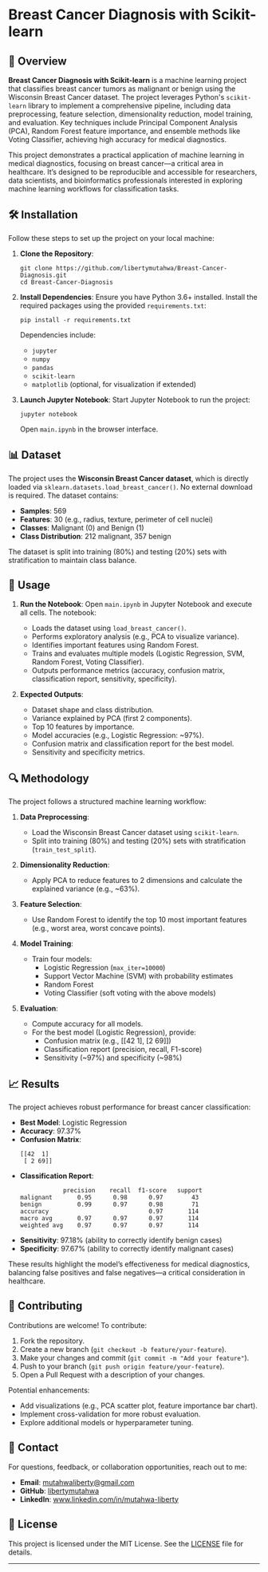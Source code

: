 # Breast Cancer Diagnosis with Scikit-learn

## 📖 Overview
**Breast Cancer Diagnosis with Scikit-learn** is a machine learning project that classifies breast cancer tumors as malignant or benign using the Wisconsin Breast Cancer dataset. The project leverages Python's `scikit-learn` library to implement a comprehensive pipeline, including data preprocessing, feature selection, dimensionality reduction, model training, and evaluation. Key techniques include Principal Component Analysis (PCA), Random Forest feature importance, and ensemble methods like Voting Classifier, achieving high accuracy for medical diagnostics.

This project demonstrates a practical application of machine learning in medical diagnostics, focusing on breast cancer—a critical area in healthcare. It’s designed to be reproducible and accessible for researchers, data scientists, and bioinformatics professionals interested in exploring machine learning workflows for classification tasks.

## 🛠️ Installation
Follow these steps to set up the project on your local machine:

1. **Clone the Repository**:
   ```
   git clone https://github.com/libertymutahwa/Breast-Cancer-Diagnosis.git
   cd Breast-Cancer-Diagnosis
   ```

2. **Install Dependencies**:
   Ensure you have Python 3.6+ installed. Install the required packages using the provided `requirements.txt`:
   ```
   pip install -r requirements.txt
   ```
   Dependencies include:
   - `jupyter`
   - `numpy`
   - `pandas`
   - `scikit-learn`
   - `matplotlib` (optional, for visualization if extended)

3. **Launch Jupyter Notebook**:
   Start Jupyter Notebook to run the project:
   ```
   jupyter notebook
   ```
   Open `main.ipynb` in the browser interface.

## 📊 Dataset
The project uses the **Wisconsin Breast Cancer dataset**, which is directly loaded via `sklearn.datasets.load_breast_cancer()`. No external download is required. The dataset contains:
- **Samples**: 569
- **Features**: 30 (e.g., radius, texture, perimeter of cell nuclei)
- **Classes**: Malignant (0) and Benign (1)
- **Class Distribution**: 212 malignant, 357 benign

The dataset is split into training (80%) and testing (20%) sets with stratification to maintain class balance.

## 🚀 Usage
1. **Run the Notebook**:
   Open `main.ipynb` in Jupyter Notebook and execute all cells. The notebook:
   - Loads the dataset using `load_breast_cancer()`.
   - Performs exploratory analysis (e.g., PCA to visualize variance).
   - Identifies important features using Random Forest.
   - Trains and evaluates multiple models (Logistic Regression, SVM, Random Forest, Voting Classifier).
   - Outputs performance metrics (accuracy, confusion matrix, classification report, sensitivity, specificity).

2. **Expected Outputs**:
   - Dataset shape and class distribution.
   - Variance explained by PCA (first 2 components).
   - Top 10 features by importance.
   - Model accuracies (e.g., Logistic Regression: ~97%).
   - Confusion matrix and classification report for the best model.
   - Sensitivity and specificity metrics.

## 🔍 Methodology
The project follows a structured machine learning workflow:
1. **Data Preprocessing**:
   - Load the Wisconsin Breast Cancer dataset using `scikit-learn`.
   - Split into training (80%) and testing (20%) sets with stratification (`train_test_split`).

2. **Dimensionality Reduction**:
   - Apply PCA to reduce features to 2 dimensions and calculate the explained variance (e.g., ~63%).

3. **Feature Selection**:
   - Use Random Forest to identify the top 10 most important features (e.g., worst area, worst concave points).

4. **Model Training**:
   - Train four models:
     - Logistic Regression (`max_iter=10000`)
     - Support Vector Machine (SVM) with probability estimates
     - Random Forest
     - Voting Classifier (soft voting with the above models)

5. **Evaluation**:
   - Compute accuracy for all models.
   - For the best model (Logistic Regression), provide:
     - Confusion matrix (e.g., [[42 1], [2 69]])
     - Classification report (precision, recall, F1-score)
     - Sensitivity (~97%) and specificity (~98%)

## 📈 Results
The project achieves robust performance for breast cancer classification:
- **Best Model**: Logistic Regression
- **Accuracy**: 97.37%
- **Confusion Matrix**:
  ```
  [[42  1]
   [ 2 69]]
  ```
- **Classification Report**:
  ```
              precision    recall  f1-score   support
  malignant       0.95      0.98      0.97        43
  benign          0.99      0.97      0.98        71
  accuracy                            0.97       114
  macro avg       0.97      0.97      0.97       114
  weighted avg    0.97      0.97      0.97       114
  ```
- **Sensitivity**: 97.18% (ability to correctly identify benign cases)
- **Specificity**: 97.67% (ability to correctly identify malignant cases)

These results highlight the model’s effectiveness for medical diagnostics, balancing false positives and false negatives—a critical consideration in healthcare.

## 🤝 Contributing
Contributions are welcome! To contribute:
1. Fork the repository.
2. Create a new branch (`git checkout -b feature/your-feature`).
3. Make your changes and commit (`git commit -m "Add your feature"`).
4. Push to your branch (`git push origin feature/your-feature`).
5. Open a Pull Request with a description of your changes.

Potential enhancements:
- Add visualizations (e.g., PCA scatter plot, feature importance bar chart).
- Implement cross-validation for more robust evaluation.
- Explore additional models or hyperparameter tuning.

## 📧 Contact
For questions, feedback, or collaboration opportunities, reach out to me:
- **Email**: mutahwaliberty@gmail.com
- **GitHub**: [libertymutahwa](https://github.com/libertymutahwa)
- **LinkedIn**: www.linkedin.com/in/mutahwa-liberty



## 📜 License
This project is licensed under the MIT License. See the [LICENSE](LICENSE) file for details.

---

